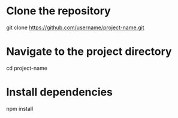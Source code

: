 # Clone the repository
git clone https://github.com/username/project-name.git

# Navigate to the project directory
cd project-name

# Install dependencies
npm install
